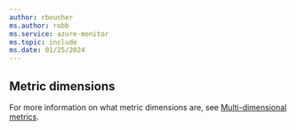 ```yaml
---
author: rboucher
ms.author: robb
ms.service: azure-monitor
ms.topic: include
ms.date: 01/25/2024
---
```


## Metric dimensions

For more information on what metric dimensions are, see [Multi-dimensional metrics](/azure/azure-monitor/platform/data-platform-metrics#multi-dimensional-metrics).

